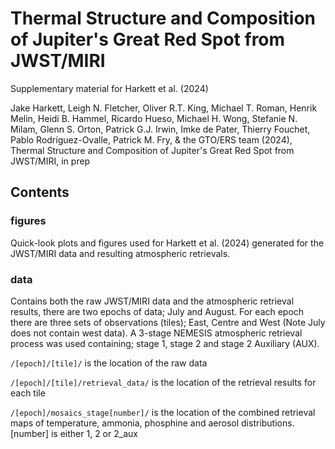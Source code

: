 # Thermal Structure and Composition of Jupiter's Great Red Spot from JWST/MIRI
Supplementary material for Harkett et al. (2024)

Jake Harkett, Leigh N. Fletcher, Oliver R.T. King, Michael T. Roman, Henrik Melin, Heidi B. Hammel, Ricardo Hueso, Michael H. Wong, Stefanie N. Milam, Glenn S. Orton, Patrick G.J. Irwin, Imke de Pater, Thierry Fouchet, Pablo Rodríguez-Ovalle, Patrick M. Fry, & the GTO/ERS team (2024), Thermal Structure and Composition of Jupiter's Great Red Spot from JWST/MIRI, in prep

## Contents

### figures

Quick-look plots and figures used for Harkett et al. (2024) generated for the JWST/MIRI data and resulting atmospheric retrievals.

### data

Contains both the raw JWST/MIRI data and the atmospheric retrieval results, there are two epochs of data; July and August. For each epoch there are three sets of observations (tiles); East, Centre and West (Note July does not contain west data). A 3-stage NEMESIS atmospheric retrieval process was used containing; stage 1, stage 2 and stage 2 Auxiliary (AUX).

```/[epoch]/[tile]/``` is the location of the raw data

```/[epoch]/[tile]/retrieval_data/``` is the location of the retrieval results for each tile

```/[epoch]/mosaics_stage[number]/``` is the location of the combined retrieval maps of temperature, ammonia, phosphine and aerosol distributions. [number] is either 1, 2 or 2_aux
